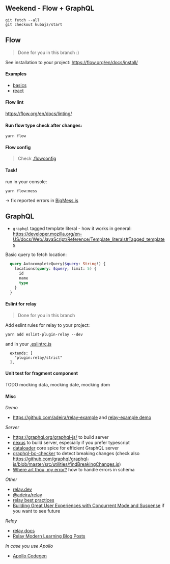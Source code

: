 ## Weekend - Flow + GraphQL

```
git fetch --all
git checkout kubajz/start
```

## Flow

> Done for you in this branch :)

See installation to your project: https://flow.org/en/docs/install/

#### Examples

- [basics](http://bit.ly/2KNJkKl) 
- [react](http://bit.ly/2qttbmz)

#### Flow lint

https://flow.org/en/docs/linting/

#### Run flow type check after changes:

```
yarn flow
```

#### Flow config

> Check [.flowconfig](.flowconfig)

#### Task!

run in your console:

```
yarn flow:mess
```

-> fix reported errors in [BigMess.js](./src/components/BrokenFlow/BigMess.js)

## GraphQL

- `graphql` tagged template literal - how it works in general: https://developer.mozilla.org/en-US/docs/Web/JavaScript/Reference/Template_literals#Tagged_templates

Basic query to fetch location:

```graphql
  query AutocompleteQuery($query: String!) {
    locations(query: $query, limit: 5) {
      id
      name
      type
    }
  }
```

#### Eslint for relay

> Done for you in this branch

Add eslint rules for relay to your project:

```
yarn add eslint-plugin-relay --dev
```

and in your [.eslintrc.js](.eslintrc.js)

```
  extends: [
    "plugin:relay/strict"
  ],
```

#### Unit test for fragment component

TODO mocking data, mocking date, mocking dom

#### Misc

*Demo*

- https://github.com/adeira/relay-example and [relay-example demo](https://github.com/adeira/relay-example)

*Server*

- https://graphql.org/graphql-js/ to build server
- [nexus](https://nexus.js.org/) to build server, especially if you prefer typescript
- [dataloader](https://github.com/graphql/dataloader) core spice for efficient GraphQL server
- [graphql-bc-checker](https://github.com/adeira/universe/tree/master/src/graphql-bc-checker) to detect breaking changes (check also https://github.com/graphql/graphql-js/blob/master/src/utilities/findBreakingChanges.js)
- [Where art thou, my error?](http://artsy.github.io/blog/2018/10/19/where-art-thou-my-error/) how to handle errors in schema

*Other*

- [relay.dev](https://relay.dev/)
- [@adeira/relay](https://www.npmjs.com/package/@adeira/relay)
- [relay best practices](https://code.kiwi.com/relay-and-graphql-best-practices-b09ce1d6d7ea)
- [Building Great User Experiences with Concurrent Mode and Suspense](https://reactjs.org/blog/2019/11/06/building-great-user-experiences-with-concurrent-mode-and-suspense.html) if you want to see future

*Relay*

- [relay docs](https://relay.dev/)
- [Relay Modern Learning Blog Posts](https://twitter.com/sseraphini/status/1078595758801203202?s=20)

*In case you use Apollo*

- [Apollo Codegen](https://github.com/apollographql/apollo-tooling#apollo-clientcodegen-output)
